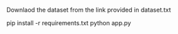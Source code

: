 Downlaod the dataset from the link provided in dataset.txt

pip install -r requirements.txt
python app.py

